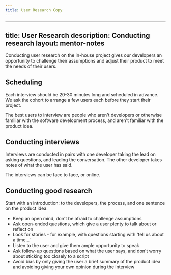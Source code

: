 ```yaml
---
title: User Research Copy
---
```


---
title: User Research
description: Conducting research
layout: mentor-notes
---

Conducting user research on the in-house project gives our developers an opportunity to challenge their assumptions and adjust their product to meet the needs of their users.

## Scheduling

Each interview should be 20-30 minutes long and scheduled in advance. We ask the cohort to arrange a few users each before they start their project.

The best users to interview are people who aren't developers or otherwise familiar with the software development process, and aren't familiar with the product idea.

## Conducting interviews

Interviews are conducted in pairs with one developer taking the lead on asking questions, and leading the conversation. The other developer takes notes of what the user has said.

The interviews can be face to face, or online.

## Conducting good research

Start with an introduction: to the developers, the process, and one sentence on the product idea.

- Keep an open mind, don't be afraid to challenge assumptions
- Ask open-ended questions, which give a user plenty to talk about or reflect on
- Look for stories - for example, with questions starting with 'tell us about a time...'
- Listen to the user and give them ample opportunity to speak
- Ask follow-up questions based on what the user says, and don't worry about sticking too closely to a script
- Avoid bias by only giving the user a brief summary of the product idea and avoiding giving your own opinion during the interview
